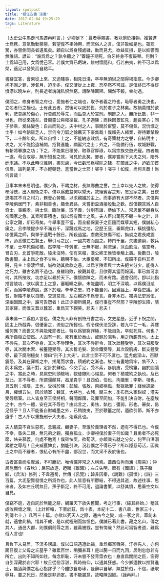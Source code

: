 ```yaml
---
layout: spotpost
title: "報任安書 漢書"
date: 2017-02-04 19:25:29
tags: Literature
---
```


（太史公牛馬走司馬遷再拜言，）少卿足下：曩者辱賜書，教以愼於接物，推賢進士爲務，意氣勤勤懇懇，若望僕不相師用，而流俗人之言。僕非敢如是也。雖罷駑，亦嘗側聞長者遺風矣。顧自以爲身殘處穢，動而見尤，欲益反損，是以抑鬱而無誰語。諺曰：“誰爲爲之？孰令聽之？”蓋鐘子期死，伯牙終身不復鼓琴。何則？士爲知己用，女爲悅己容。若僕大質已虧缺，雖材懷隨和，行若由夷，終不可以爲榮，適足以發笑而自點耳。

書辭宜答，會東從上來，又迫賤事，相見日淺，卒卒無須臾之間得竭指意。今少卿抱不測之罪，涉旬月，迫季冬，僕又薄從上上雍，恐卒然不可諱。是僕終已不得舒憤懣以曉左右，則長逝者魂魄私恨無窮。請略陳固陋。闕然不報，幸勿過。

僕聞之，修身者智之府也，愛施者仁之端也，取予者義之符也，恥辱者勇之決也，立名者行之極也。士有此五者，然後可以託於世，列於君子之林矣。故禍莫憯於欲利，悲莫痛於傷心，行莫醜於辱先，而詬莫大於宮刑。刑餘之人，無所比數，非一世也，所從來遠矣。昔衞靈公與雍渠載，孔子適陳；商鞅因景監見，趙良寒心；同子參乘，爰絲變色：自古而恥之。夫中材之人，事關於宦豎，莫不傷氣，況忼慨之士乎！如今朝雖乏人，柰何令刀鋸之餘薦天下豪雋哉！僕賴先人緒業，得待罪輦轂下，二十餘年矣。所以自惟：上之，不能納忠效信，有奇策材力之譽，自結明主；次之，又不能拾遺補闕，招賢進能，顯巖穴之士；外之，不能備行伍，攻城野戰，有斬將搴旗之功；下之，不能累日積勞，取尊官厚祿，以爲宗族交遊光寵。四者無一遂，苟合取容，無所短長之效，可見於此矣。鄉者，僕亦嘗厠下大夫之列，陪外廷末議。不以此時引維綱，盡思慮，今已虧形爲埽除之隸，在闒茸之中，迺欲卬首信眉，論列是非，不亦輕朝廷，羞當世之士邪！嗟乎！嗟乎！如僕，尚何言哉！尚何言哉！

且事本末未易明也。僕少負，不羈之材，長無鄉曲之譽，主上幸以先人之故，使得奉薄伎，出入周衞之中。僕以爲戴盆何以望天，故絕賓客之知，忘室家之業，日夜思竭其不肖之材力，務壹心營職，以求親媚於主上。而事迺有大謬不然者。夫僕與李陵俱居門下，素非相善也，趣舍異路，未嘗銜盃酒接殷勤之歡。然僕觀其爲人自奇士，事親孝，與士信，臨財廉，取予義，分別有讓，恭儉下人，常思奮不顧身以徇國家之急。其素所畜積也，僕以爲有國士之風。夫人臣出萬死不顧一生之計，赴公家之難，斯已奇矣。今舉事壹不當，而全軀保妻子之臣隨而媒孽其短，僕誠私心痛之。且李陵提步卒不滿五千，深踐戎馬之地，足歷王庭，垂餌虎口，橫挑彊胡，卬億萬之師，與單于連戰十餘日，所殺過當。虜救死扶傷不給，旃裘之君長咸震怖，迺悉徵左右賢王，舉引弓之民，一國共攻而圍之。轉鬥千里，矢盡道窮，救兵不至，士卒死傷如積。然李陵一呼勞軍，士無不起，躬流涕，沬血飲泣，張空弮，冒白刃，北首爭死敵。陵未沒時，使有來報，漢公卿王侯皆奉觴上壽。後數日，陵敗書聞，主上爲之食不甘味，聽朝不怡。大臣憂懼，不知所出。僕竊不自料其卑賤，見主上慘淒怛悼，誠欲効其款款之愚，以爲李陵素與士大夫絕甘分少，能得人之死力，雖古名將不過也。身雖陷敗，彼觀其意，且欲得其當而報漢。事已無可柰何，其所摧敗，功亦足以暴於天下。僕懷欲陳之，而未有路。適會召問，卽以此指推言陵功，欲以廣主上之意，塞睚眦之辭。未能盡明，明主不深曉，以爲僕沮貳師，而爲李陵游說，遂下於理。拳拳之忠，終不能自列。因爲誣上，卒從吏議。家貧，財賂不足以自贖，交遊莫救，左右親近不爲壹言。身非木石，獨與法吏爲伍，深幽囹圄之中，誰可告愬者！此正少卿所親見，僕行事豈不然邪？李陵卽生降，隤其家聲，而僕又茸以蠶室，重爲天下觀笑。悲夫！悲夫！

事未易一二爲俗人言也。僕之先人非有剖符丹書之功，文史星歷，近乎卜祝之閒，固主上所戲弄，倡優畜之，流俗之所輕也。假令僕伏法受誅，若九牛亡一毛，與螻蟻何異？而世又不與能死節者比，特以爲智窮罪極，不能自免，卒就死耳。何也？素所自樹立使然。人固有一死，死有重於泰山，或輕於鴻毛，用之所趨異也。太上不辱先，其次不辱身，其次不辱理色，其次不辱辭令，其次詘體受辱，其次易服受辱，其次關木索、被箠楚受辱，其次鬄毛髮、嬰金鐵受辱，其次毀肌膚、斷支體受辱，最下腐刑極矣！傳曰“刑不上大夫”。此言士節不可不厲也。猛虎處深山，百獸震恐，及其在穽檻之中，搖尾而求食，積威約之漸也。故士有畫地爲牢，埶不入；削木爲吏，議不對，定計於鮮也。今交手足，受木索，暴肌膚，受榜箠，幽於圜牆之中，當此之時，見獄吏則頭槍地，視徒隸則心惕息。何者？積威約之埶也。及已至此，言不辱者，所謂彊顏耳，曷足貴乎！且西伯，伯也，拘牖里；李斯，相也，具五刑；淮陰，王也，受械於陳；彭越、張敖，南鄉稱孤，繫獄抵罪；絳侯誅諸呂，權傾五伯，囚於請室；魏其，大將也，衣赭，關三木；季布爲朱家鉗奴；灌夫受辱居室。此人皆身至王侯將相，聲聞鄰國，及罪至罔加，不能引決自財。在塵埃之中，古今一體，安在其不辱也？由此言之，勇怯，埶也；彊弱，形也。審矣，曷足怪乎？且人不能蚤自財繩墨之外，已稍陵夷，至於鞭箠之閒，迺欲引節，斯不亦遠乎！古人所以重施刑于大夫者，殆爲此也。

夫人情莫不貪生惡死，念親戚，顧妻子，至激於義理者不然，迺有不得已也。今僕不幸，蚤失二親，無兄弟之親，獨身孤立，少卿視僕於妻子何如哉？且勇者不必死節，怯夫慕義，何處不勉焉！僕雖怯耎，欲苟活，亦頗識去就之分矣，何至自湛溺累紲之辱哉！且夫臧獲婢妾，猶能引決，況若僕之不得已乎？所以隱忍苟活，函糞土之中而不辭者，恨私心有所不盡，鄙沒世，而文采不表於後也。

古者富貴而名摩滅，不可勝記，唯俶儻非常之人稱焉。蓋西伯拘而濥《周易》；仲尼戹而作《春秋》；屈原放逐，迺賦《離騷》；左丘失明，厥有《國語》；孫子臏腳，《兵法》修列；不韋遷蜀，世傳《呂覽》；韓非囚秦，《說難》《孤憤》；《詩》三百篇，大氐聖賢發憤之所爲作也。此人皆意有所鬱結，不得通其道，故述往事、思來者。及如左丘明無目，孫子斷足，終不可用，退論書策，以舒其憤，思垂空文以自見。

僕竊不遜，近自託於無能之辭，網羅天下放失舊聞，考之行事，（綜其終始，）稽其成敗興壞之理，（上計軒轅，下至於茲，爲十表，本紀十二，書八章，世家三十，列傳七十，）凡百三十篇。亦欲以究天人之際，通古今之變，成一家之言。草創未就，適會此禍，惜其不成，是以就極刑而無慍色。僕誠已著此書，藏之名山，傳之其人，通邑大都，則僕償前辱之責，雖萬被戮，豈有悔哉？然此可爲智者道，難爲俗人言也!

且負下未易居，下流多謗議。僕以口語遇遭此禍，重爲鄉黨戮笑，汙辱先人，亦何面目復上父母之丘墓乎？雖累百世，垢彌甚耳！是以腸一日而九回，居則忽忽若有所亡，出則不知所如往。每念斯恥，汗未嘗不發背霑衣也！身直爲閨閤之臣，寍得自引深藏於岩穴耶！故且從俗浮湛，與時俯仰，以通其狂惑。今少卿迺教以推賢進士，無迺與僕之私心指謬乎？今雖欲自彫瑑，曼辭以自解，無益於俗，不信，祇取辱耳。要之死日，然後是非迺定。書不能盡意，故略陳固陋。（謹再拜。）

